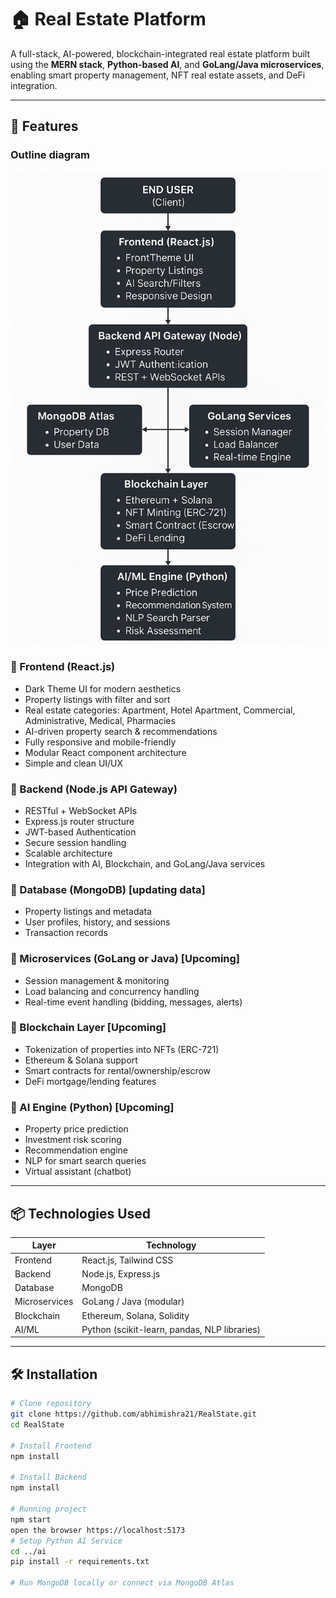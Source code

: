 # 🏠 Real Estate Platform

A full-stack, AI-powered, blockchain-integrated real estate platform built using the **MERN stack**, **Python-based AI**, and **GoLang/Java microservices**, enabling smart property management, NFT real estate assets, and DeFi integration.

---

## 🚀 Features

### Outline diagram
![Prohouse Dashboard](src/Assets/architecture.png)

### 🔹 Frontend (React.js)
- Dark Theme UI for modern aesthetics
- Property listings with filter and sort
- Real estate categories: Apartment, Hotel Apartment, Commercial, Administrative, Medical, Pharmacies
- AI-driven property search & recommendations
- Fully responsive and mobile-friendly
- Modular React component architecture
- Simple and clean UI/UX

### 🔹 Backend (Node.js API Gateway)
- RESTful + WebSocket APIs
- Express.js router structure
- JWT-based Authentication
- Secure session handling
- Scalable architecture
- Integration with AI, Blockchain, and GoLang/Java services

### 🔹 Database (MongoDB) [updating data]
- Property listings and metadata
- User profiles, history, and sessions
- Transaction records

### 🔹 Microservices (GoLang or Java) [Upcoming]
- Session management & monitoring
- Load balancing and concurrency handling
- Real-time event handling (bidding, messages, alerts)

### 🔹 Blockchain Layer [Upcoming]
- Tokenization of properties into NFTs (ERC-721)
- Ethereum & Solana support
- Smart contracts for rental/ownership/escrow
- DeFi mortgage/lending features

### 🔹 AI Engine (Python) [Upcoming]
- Property price prediction
- Investment risk scoring
- Recommendation engine
- NLP for smart search queries
- Virtual assistant (chatbot)

---

## 📦 Technologies Used

| Layer         | Technology                      |
|---------------|----------------------------------|
| Frontend      | React.js, Tailwind CSS           |
| Backend       | Node.js, Express.js              |
| Database      | MongoDB                     |
| Microservices | GoLang / Java (modular)          |
| Blockchain    | Ethereum, Solana, Solidity       |
| AI/ML         | Python (scikit-learn, pandas, NLP libraries) |

---

## 🛠️ Installation

```bash
# Clone repository
git clone https://github.com/abhimishra21/RealState.git
cd RealState

# Install Frontend
npm install

# Install Backend
npm install

# Running project
npm start
open the browser https://localhost:5173
# Setup Python AI Service
cd ../ai
pip install -r requirements.txt

# Run MongoDB locally or connect via MongoDB Atlas
